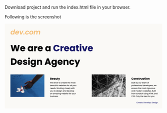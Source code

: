 Download project and run the index.html file in your browser.

Following is the screenshot

![iamge](agency.png)
